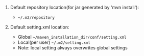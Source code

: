 1. Default repository location(for jar generated by 'mvn install'): 
     * `~/.m2/repository`

2. Default setting.xml location:
     * Global `~/maven_installation_dir/conf/setting.xml`
     * Local(per user) `~/.m2/setting.xml`
     * Note: local setting always overwrites global settings
